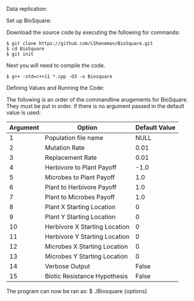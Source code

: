 Data replication:

Set up BioSquare:

Download the source code by executing the following for commands:
	
	$ git clone https://github.com/LSheneman/BioSquare.git
	$ cd BioSquare
	$ git init

Next you will need to compile the code.
	
	$ g++ -std=c++11 *.cpp -O3 -o Biosquare


Defining Values and Running the Code:

The following is an order of the commandline arugements for BioSquare. They must be put in order. If there is no argument passed in the default value is used:


| Argument | Option                        | Default Value |
|----------|-------------------------------|---------------|
| 1        | Population file name          | NULL          |
| 2        | Mutation Rate                 | 0.01          |
| 3        | Replacement Rate              | 0.01          |
| 4        | Herbivore to Plant Payoff     | -1.0          |
| 5        | Microbes to Plant Payoff      | 1.0           |
| 6        | Plant to Herbivore Payoff     | 1.0           |
| 7        | Plant to Microbes Payoff      | 1.0           |
| 8        | Plant X Starting Location     | 0             |
| 9        | Plant Y Starting Location     | 0             |
| 10       | Herbivore X Starting Location | 0             |
| 11       | Herbivore Y Starting Location | 0             |
| 12       | Microbes X Starting Location  | 0             |
| 13       | Microbes Y Starting Location  | 0             |
| 14       | Verbose Output                | False         |
| 15       | Biotic Resistance Hypothesis  | False         |

The program can now be ran as:
	$ ./Biosquare {options}


